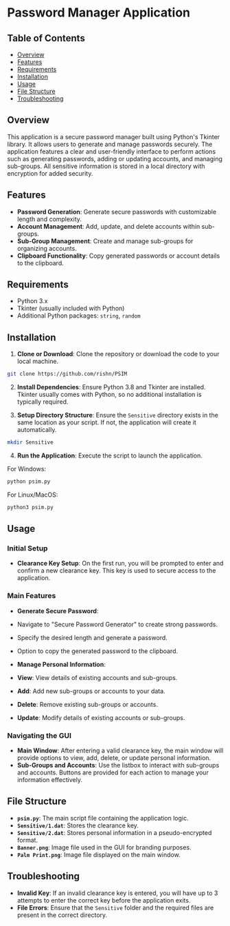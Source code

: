 # Password Manager Application

## Table of Contents

- [Overview](#overview)
- [Features](#features)
- [Requirements](#requirements)
- [Installation](#installation)
- [Usage](#usage)
- [File Structure](#file-structure)
- [Troubleshooting](#troubleshooting)

## Overview

This application is a secure password manager built using Python's Tkinter library. It allows users to generate and manage passwords securely. The application features a clear and user-friendly interface to perform actions such as generating passwords, adding or updating accounts, and managing sub-groups. All sensitive information is stored in a local directory with encryption for added security.

## Features

- **Password Generation**: Generate secure passwords with customizable length and complexity.
- **Account Management**: Add, update, and delete accounts within sub-groups.
- **Sub-Group Management**: Create and manage sub-groups for organizing accounts.
- **Clipboard Functionality**: Copy generated passwords or account details to the clipboard.

## Requirements

- Python 3.x
- Tkinter (usually included with Python)
- Additional Python packages: `string`, `random`
  
## Installation

1. **Clone or Download**: Clone the repository or download the code to your local machine.

  ```bash
  git clone https://github.com/rishn/PSIM
  ```

2. **Install Dependencies**: Ensure Python 3.8 and Tkinter are installed. Tkinter usually comes with Python, so no additional installation is typically required.

3. **Setup Directory Structure**: Ensure the `Sensitive` directory exists in the same location as your script. If not, the application will create it automatically.

  ```bash
  mkdir Sensitive
  ```

4. **Run the Application**: Execute the script to launch the application.

  For Windows:
  ```bash
  python psim.py
  ```

  For Linux/MacOS:
  ```bash
  python3 psim.py
  ```

## Usage

### Initial Setup

- **Clearance Key Setup**: On the first run, you will be prompted to enter and confirm a new clearance key. This key is used to secure access to the application.

### Main Features

- **Generate Secure Password**:
- Navigate to "Secure Password Generator" to create strong passwords.
- Specify the desired length and generate a password.
- Option to copy the generated password to the clipboard.

- **Manage Personal Information**:
- **View**: View details of existing accounts and sub-groups.
- **Add**: Add new sub-groups or accounts to your data.
- **Delete**: Remove existing sub-groups or accounts.
- **Update**: Modify details of existing accounts or sub-groups.

### Navigating the GUI

- **Main Window**: After entering a valid clearance key, the main window will provide options to view, add, delete, or update personal information.
- **Sub-Groups and Accounts**: Use the listbox to interact with sub-groups and accounts. Buttons are provided for each action to manage your information effectively.

## File Structure

- **`psim.py`**: The main script file containing the application logic.
- **`Sensitive/1.dat`**: Stores the clearance key.
- **`Sensitive/2.dat`**: Stores personal information in a pseudo-encrypted format.
- **`Banner.png`**: Image file used in the GUI for branding purposes.
- **`Palm Print.png`**: Image file displayed on the main window.

## Troubleshooting

- **Invalid Key**: If an invalid clearance key is entered, you will have up to 3 attempts to enter the correct key before the application exits.
- **File Errors**: Ensure that the `Sensitive` folder and the required files are present in the correct directory.
